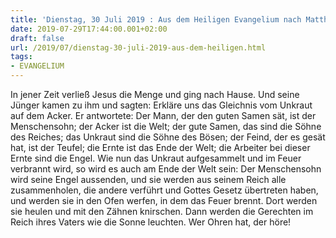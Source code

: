 ```yaml
---
title: 'Dienstag, 30 Juli 2019 : Aus dem Heiligen Evangelium nach Matthäus - Mt 13,36-43.'
date: 2019-07-29T17:44:00.001+02:00
draft: false
url: /2019/07/dienstag-30-juli-2019-aus-dem-heiligen.html
tags: 
- EVANGELIUM
---
```


In jener Zeit verließ Jesus die Menge und ging nach Hause. Und seine Jünger kamen zu ihm und sagten: Erkläre uns das Gleichnis vom Unkraut auf dem Acker. Er antwortete: Der Mann, der den guten Samen sät, ist der Menschensohn; der Acker ist die Welt; der gute Samen, das sind die Söhne des Reiches; das Unkraut sind die Söhne des Bösen; der Feind, der es gesät hat, ist der Teufel; die Ernte ist das Ende der Welt; die Arbeiter bei dieser Ernte sind die Engel. Wie nun das Unkraut aufgesammelt und im Feuer verbrannt wird, so wird es auch am Ende der Welt sein: Der Menschensohn wird seine Engel aussenden, und sie werden aus seinem Reich alle zusammenholen, die andere verführt und Gottes Gesetz übertreten haben, und werden sie in den Ofen werfen, in dem das Feuer brennt. Dort werden sie heulen und mit den Zähnen knirschen. Dann werden die Gerechten im Reich ihres Vaters wie die Sonne leuchten. Wer Ohren hat, der höre!
